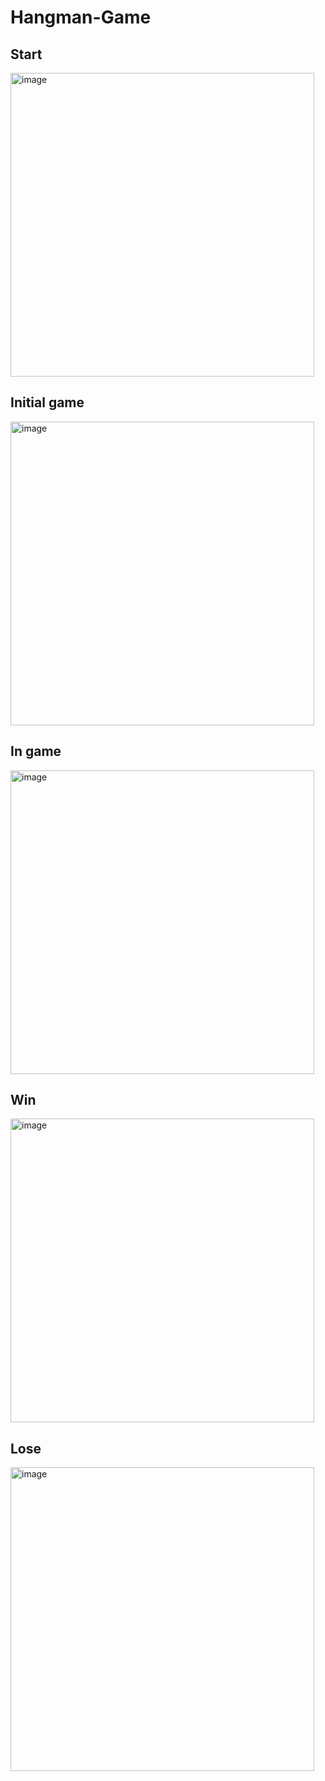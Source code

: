 # Hangman-Game

## Start
<img width="486" alt="image" src="https://user-images.githubusercontent.com/107102754/175388616-7b927822-ffd7-4e40-b4ce-160da0722b64.png">

## Initial game
<img width="486" alt="image" src="https://user-images.githubusercontent.com/107102754/175385990-e2445729-e3b9-427b-9c8a-264c2e8d5393.png">

## In game
<img width="486" alt="image" src="https://user-images.githubusercontent.com/107102754/175387037-4d44d745-142d-4996-8b1b-23b72a7aaff2.png">

## Win
<img width="486" alt="image" src="https://user-images.githubusercontent.com/107102754/175387246-7229a89b-332b-4ddc-9df2-1eaff373e33d.png">

## Lose
<img width="486" alt="image" src="https://user-images.githubusercontent.com/107102754/175389994-5d9f3cfe-cb08-4f73-8889-83a5ca827b9d.png">
